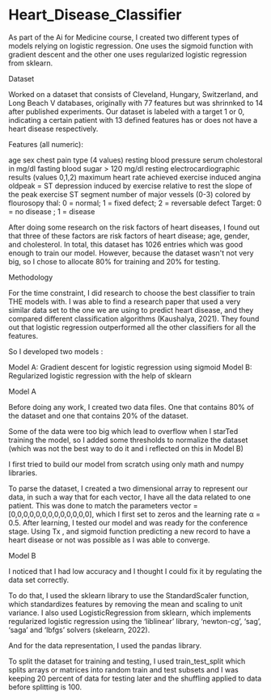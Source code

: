 # Heart_Disease_Classifier
As part of the Ai for Medicine course, I created two different types of models relying on logistic regression. One uses the sigmoid function with gradient descent and  the other one uses regularized logistic regression from sklearn.


Dataset 

Worked on a dataset that consists of Cleveland, Hungary, Switzerland, and Long Beach V databases, originally with 77 features but was shrinnked to 14 after published experiments. Our dataset is labeled with a target 1 or 0, indicating a certain patient with 13 defined features has or does not have a heart disease respectively.

Features (all numeric): 

age
sex
chest pain type (4 values)
resting blood pressure
serum cholestoral in mg/dl
fasting blood sugar > 120 mg/dl
resting electrocardiographic results (values 0,1,2)
maximum heart rate achieved
exercise induced angina
oldpeak = ST depression induced by exercise relative to rest
the slope of the peak exercise ST segment
number of major vessels (0-3) colored by flourosopy
thal: 0 = normal; 1 = fixed defect; 2 = reversable defect
Target: 0 = no disease ; 1 = disease

After doing some research on the risk factors of heart diseases, I found out that three of these factors are risk factors of heart disease; age, gender, and cholesterol. In total, this dataset has 1026 entries which was good enough to train our model. However, because the dataset wasn't not very big, so I chose to allocate 80% for training and 20% for testing.


Methodology 

For the time constraint, I did research to choose the best classifier to train THE models with. I was able to find a research paper that used a very similar data set to the one we are using to predict heart disease, and they compared different classification algorithms (Kaushalya, 2021). They found out that logistic regression outperformed all the other classifiers for all the features. 

So I developed two models :

Model A: Gradient descent for logistic regression using sigmoid 
Model B: Regularized logistic regression with the help of sklearn 

Model A

Before doing any work, I created two data files. One that contains 80% of the dataset and one that contains 20% of the dataset. 

Some of the data were too big which lead to overflow when I starTed training the model, so I added some thresholds to normalize the dataset (which was not the best way to do it and i reflected on this in Model B)

I first tried to build our model from scratch using only math and numpy libraries. 

To parse the dataset, I created a two dimensional array to represent our data, in such a way that for each vector, I have all the data related to one patient.
This was done to match the parameters vector  = [0,0,0,0,0,0,0,0,0,0,0,0,0], which I first set to zeros and the learning rate α = 0.5. 
After learning, I tested our model and was ready for the conference stage. Using Tx , and sigmoid function predicting a new record to have a heart disease or not was possible as I was able to converge.  

Model B

I noticed that I had low accuracy and I thought I could fix it by regulating the data set correctly. 

To do that, I used the sklearn library to use the StandardScaler function, which standardizes features by removing the mean and scaling to unit variance. 
I also used LogisticRegression from sklearn, which implements regularized logistic regression using the ‘liblinear’ library, ‘newton-cg’, ‘sag’, ‘saga’ and ‘lbfgs’ solvers (skelearn, 2022). 

And for the data representation, I used the pandas library.

To split the dataset for training and testing, I used train_test_split which splits arrays or matrices into random train and test subsets and I was keeping 20 percent of data for testing later and the shuffling applied to data before 
splitting is 100.





 

